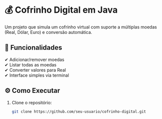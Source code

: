 # 💰 Cofrinho Digital em Java  

Um projeto que simula um cofrinho virtual com suporte a múltiplas moedas (Real, Dólar, Euro) e conversão automática.  

## 🚀 Funcionalidades  
✔ Adicionar/remover moedas  
✔ Listar todas as moedas  
✔ Converter valores para Real  
✔ Interface simples via terminal  

## ⚙️ Como Executar  
1. Clone o repositório:  
   ```bash
   git clone https://github.com/seu-usuario/cofrinho-digital.git
